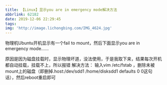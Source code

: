 ```yaml
---
title: 【Linux】显示you are in emergency mode解决方法
abbrlink: 62182
date: 2019-12-06 22:29:45
tags:
img: 'http://image.lichongbing.com/IMG_4624.jpg'
---
```

物理机Ubuntu开机显示有一个fail to mount，然后下面显示you are in emergency mode……

原因是因为磁盘挂载时，显示物理坏道，没法使用，于是我取下来，结果每次开机都自动挂载，挂载不上，所以报错
解决方法：
输入vim /etc/fstab ，删除未被mount上的磁盘（即删掉.host:/dev/sdd1 /home/disksdd1  defaults 0 0这句话），然后reboot重启即可
